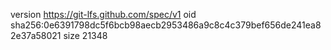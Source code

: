 version https://git-lfs.github.com/spec/v1
oid sha256:0e6391798dc5f6bcb98aecb2953486a9c8c4c379bef656de241ea82e37a58021
size 21348

